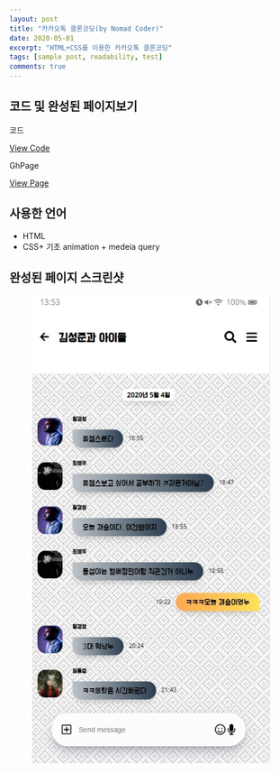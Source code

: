 ```yaml
---
layout: post
title: "카카오톡 클론코딩(by Nomad Coder)"
date: 2020-05-01
excerpt: "HTML+CSS를 이용한 카카오톡 클론코딩"
tags: [sample post, readability, test]
comments: true
---
```


## 코드 및 완성된 페이지보기

코드

<a href="https://github.com/HyungMinKang/KakaoTalk-CloneCoding" class="btn btn-success">View Code</a>

GhPage

<a href="https://hyungminkang.github.io/KakaoTalk-CloneCoding/" class="btn btn-success">View Page</a>

## 사용한 언어

-   HTML
-   CSS+ 기초 animation + medeia query

## 완성된 페이지 스크린샷

<figure>
	<a href="https://github.com/HyungMinKang/KakaoTalk-CloneCoding/blob/master/screenshots/chat.PNG"><img src="/assets/images/chat.jpg"></a>
</figure>
